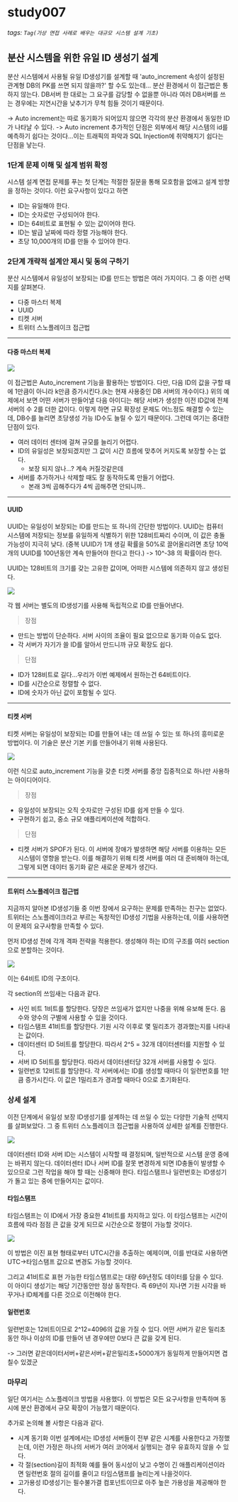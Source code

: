 # study007
###### tags: `Tag(가상 면접 사례로 배우는 대규모 시스템 설계 기초)`

## 분산 시스템을 위한 유일 ID 생성기 설계

분산 시스템에서 사용될 유일 ID생성기를 설계할 때 'auto_increment 속성이 설정된 관계형 DB의 PK를 쓰면 되지 않을까?' 할 수도 있는데... 분산 환경에서 이 접근법은 통하지 않는다.
DB서버 한 대로는 그 요구를 감당할 수 없을뿐 아니라 여러 DB서버를 쓰는 경우에는 지연시간을 낮추기가 무척 힘들 것이기 때문이다.

-> Auto increment는 따로 동기화가 되어있지 않으면 각각의 분산 환경에서 동일한 ID가 나타날 수 있다.
-> Auto increment 추가적인 단점은 외부에서 해당 시스템의 id를 예측하기 쉽다는 것이다...이는 트래픽의 파악과 SQL Injection에 취약해지기 쉽다는 단점을 낳는다.


### 1단계 문제 이해 및 설계 범위 확정

시스템 설계 면접 문제를 푸는 첫 단계는 적절한 질문을 통해 모호함을 없애고 설계 방향을 정하는 것이다.
이런 요구사항이 있다고 하면

* ID는 유일해야 한다.
* ID는 숫자로만 구성되어야 한다.
* ID는 64비트로 표현될 수 있는 값이어야 한다.
* ID는 발급 날짜에 따라 정렬 가능해야 한다.
* 초당 10,000개의 ID를 만들 수 있어야 한다.

### 2단계 개략적 설계안 제시 및 동의 구하기

분산 시스템에서 유일성이 보장되는 ID를 만드는 방법은 여러 가지이다.
그 중 이런 선택지를 살펴본다.

* 다중 마스터 복제
* UUID
* 티켓 서버
* 트위터 스노플레이크 접근법

---

#### 다중 마스터 복제

![](https://i.imgur.com/3KsepZ0.png)

이 접근법은 Auto_increment 기능을 활용하는 방법이다.
다만, 다음 ID의 값을 구할 때에 1만큼이 아니라 k만큼 증가시킨다.(k는 현재 사용중인 DB 서버의 개수이다.)
위의 예제에서 보면 어떤 서버가 만들어낼 다음 아이디는 해당 서버가 생성한 이전 ID값에 전체 서버의 수 2를 더한 값이다.
이렇게 하면 규모 확장성 문제도 어느정도 해결할 수 있는데, DB수를 늘리면 초당생성 가능 ID수도 늘릴 수 있기 때문이다.
그런데 여기는 중대한 단점이 있다.

* 여러 데이터 센터에 걸쳐 규모를 늘리기 어렵다.
* ID의 유일성은 보장되겠지만 그 값이 시간 흐름에 맞추어 커지도록 보장할 수는 없다.
    * 보장 되지 않나...? 계속 커질것같은데
* 서버를 추가하거나 삭제할 때도 잘 동작하도록 만들기 어렵다.
    * 본래 3씩 곱해주다가 4씩 곱해주면 안되니까..

---

#### UUID

UUID는 유일성이 보장되는 ID를 만드는 또 하나의 간단한 방법이다.
UUID는 컴퓨터 시스템에 저장되는 정보를 유일하게 식별하기 위한 128비트짜리 수이며, 이 값은 충돌 가능성이 지극히 낮다.
(중복 UUID가 1개 생길 확률을 50%로 끌어올리려면 초당 10억개의 UUID를 100년동안 계속 만들어야 한다고 한다.) -> 10^-38 의 확률이라 한다.

UUID는 128비트의 크기를 갖는 고유한 값이며, 어떠한 시스템에 의존하지 않고 생성된다.

![](https://i.imgur.com/1bVRGjY.png)

각 웹 서버는 별도의 ID생성기를 사용해 독립적으로 ID를 만들어낸다.

> 장점

* 만드는 방법이 단순하다. 서버 사이의 조율이 필요 없으므로 동기화 이슈도 없다.
* 각 서버가 자기가 쓸 ID를 알아서 만드니까 규모 확장도 쉽다.

> 단점

* ID가 128비트로 길다...우리가 이번 예제에서 원하는건 64비트이다.
* ID를 시간순으로 정렬할 수 없다.
* ID에 숫자가 아닌 값이 포함될 수 있다.

---

#### 티켓 서버

티켓 서버는 유일성이 보장되는 ID를 만들어 내는 데 쓰일 수 있는 또 하나의 흥미로운 방법이다.
이 기술은 분산 기본 키를 만들어내기 위해 사용된다.

![](https://i.imgur.com/2IcMMhv.png)

이런 식으로 auto_increment 기능을 갖춘 티켓 서버를 중앙 집중적으로 하나만 사용하는 아이디어이다.

> 장점

* 유일성이 보장되는 오직 숫자로만 구성된 ID를 쉽게 만들 수 있다.
* 구현하기 쉽고, 중소 규모 애플리케이션에 적합하다.

> 단점

* 티켓 서버가 SPOF가 된다.
이 서버에 장애가 발생하면 해당 서버를 이용하는 모든 시스템이 영향을 받는다.
이를 해결하기 위해 티켓 서버를 여러 대 준비해야 하는데, 그렇게 되면 데이터 동기화 같은 새로운 문제가 생긴다.

---

#### 트위터 스노플레이크 접근법

지금까지 알아본 ID생성기들 중 이번 장에서 요구하는 문제를 만족하는 친구는 없었다.
트위터는 스노플레이크라고 부르는 독창적인 ID생성 기법을 사용하는데, 이를 사용하면 이 문제의 요구사항을 만족할 수 있다.

먼저 ID생성 전에 각개 격파 전략을 적용한다.
생성해야 하는 ID의 구조를 여러 section으로 분할하는 것이다.

![](https://i.imgur.com/FQtsTSw.png)

이는 64비트 ID의 구조이다.

각 section의 쓰임새는 다음과 같다.

* 사인 비트
1비트를 할당한다. 
당장은 쓰임새가 없지만 나중을 위해 유보해 둔다.
음수와 양수의 구별에 사용할 수 있을 것이다.
* 타임스탬프
41비트를 할당한다.
기원 시각 이후로 몇 밀리초가 경과했는지를 나타내는 값이다.
* 데이터센터 ID
5비트를 할당한다.
따라서 2^5 = 32개 데이터센터를 지원할 수 있다.
* 서버 ID
5비트를 할당한다.
따라서 데이터센터당 32개 서버를 사용할 수 있다.
* 일련번호
12비트를 할당한다.
각 서버에서는 ID를 생성할 때마다 이 일련번호를 1만큼 증가시킨다.
이 값은 1밀리초가 경과할 때마다 0으로 초기화된다.

### 상세 설계

이전 단계에서 유일성 보장 ID생성기를 설계하는 데 쓰일 수 있는 다양한 기술적 선택지를 살펴보았다.
그 중 트위터 스노플레이크 접근법을 사용하여 상세한 설계를 진행한다.

![](https://i.imgur.com/WacG2rK.png)

데이터센터 ID와 서버 ID는 시스템이 시작할 때 결정되며, 일반적으로 시스템 운영 중에는 바뀌지 않는다. 데이터센터 ID나 서버 ID를 잘못 변경하게 되면 ID충돌이 발생할 수 있으므로 그런 작업을 해야 할 때는 신중해야 한다.
타임스탬프나 일련번호는 ID생성기가 돌고 있는 중에 만들어지는 값이다.

#### 타임스탬프

타임스탬프는 이 ID에서 가장 중요한 41비트를 차지하고 있다.
이 타임스탬프는 시간이 흐름에 따라 점점 큰 값을 갖게 되므로 시간순으로 정렬이 가능할 것이다.

![](https://i.imgur.com/bQCUEpT.png)

이 방법은 이진 표현 형태로부터 UTC시간을 추출하는 예제이며, 이를 반대로 사용하면 UTC->타임스탬프 값으로 변경도 가능할 것이다.

그리고 41비트로 표현 가능한 타임스탬프로는 대량 69년정도 데이터를 담을 수 있다.
이 아이디 생성기는 해당 기간동안만 정상 동작한다.
즉 69년이 지나면 기원 시각을 바꾸거나 ID체계를 다른 것으로 이전해야 한다.

#### 일련번호

일련번호는 12비트이므로 2^12=4096의 값을 가질 수 있다.
어떤 서버가 같은 밀리초 동안 하나 이상의 ID를 만들어 낸 경우에만 0보다 큰 값을 갖게 된다.

-> 그러면 같은데이터서버+같은서버+같은밀리초+5000개가 동일하게 만들어지면 겹칠수 있겠군

### 마무리

일단 여기서는 스노플레이크 방법을 사용했다.
이 방법은 모든 요구사항을 만족하며 동시에 분산 환경에서 규모 확장이 가능했기 때문이다.

추가로 논의해 볼 사항은 다음과 같다.

* 시계 동기화
이번 설계에서는 ID생성 서버들이 전부 같은 시계를 사용한다고 가정했는데, 이런 가정은 하나의 서버가 여러 코어에서 실행되는 경우 유효하지 않을 수 있다.
* 각 절(section)길이 최적화
예를 들어 동시성이 낮고 수명이 긴 애플리케이션이라면 일련번호 절의 길이를 줄이고 타임스탬프를 늘리는게 나을것이다.
* 고가용성
ID생성기는 필수불가결 컴포넌트이므로 아주 높은 가용성을 제공해야 한다.
